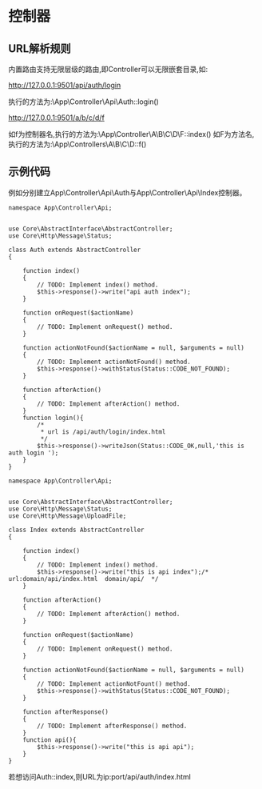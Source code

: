 # 控制器
## URL解析规则
内置路由支持无限层级的路由,即Controller可以无限嵌套目录,如:

http://127.0.0.1:9501/api/auth/login

执行的方法为:\App\Controller\Api\Auth::login()

http://127.0.0.1:9501/a/b/c/d/f

如f为控制器名,执行的方法为:\App\Controller\A\B\C\D\F::index()
如F为方法名,执行的方法为:\App\Controllers\A\B\C\D::f()

## 示例代码
例如分别建立App\Controller\Api\Auth与App\Controller\Api\Index控制器。
```
namespace App\Controller\Api;


use Core\AbstractInterface\AbstractController;
use Core\Http\Message\Status;

class Auth extends AbstractController
{

    function index()
    {
        // TODO: Implement index() method.
        $this->response()->write("api auth index");
    }

    function onRequest($actionName)
    {
        // TODO: Implement onRequest() method.
    }

    function actionNotFound($actionName = null, $arguments = null)
    {
        // TODO: Implement actionNotFound() method.
        $this->response()->withStatus(Status::CODE_NOT_FOUND);
    }

    function afterAction()
    {
        // TODO: Implement afterAction() method.
    }
    function login(){
        /*
         * url is /api/auth/login/index.html
         */
        $this->response()->writeJson(Status::CODE_OK,null,'this is auth login ');
    }
}
```

```
namespace App\Controller\Api;


use Core\AbstractInterface\AbstractController;
use Core\Http\Message\Status;
use Core\Http\Message\UploadFile;

class Index extends AbstractController
{

    function index()
    {
        // TODO: Implement index() method.
        $this->response()->write("this is api index");/*  url:domain/api/index.html  domain/api/  */
    }

    function afterAction()
    {
        // TODO: Implement afterAction() method.
    }

    function onRequest($actionName)
    {
        // TODO: Implement onRequest() method.
    }

    function actionNotFound($actionName = null, $arguments = null)
    {
        // TODO: Implement actionNotFount() method.
        $this->response()->withStatus(Status::CODE_NOT_FOUND);
    }

    function afterResponse()
    {
        // TODO: Implement afterResponse() method.
    }
    function api(){
        $this->response()->write("this is api api");
    }
}
```
若想访问Auth::index,则URL为ip:port/api/auth/index.html

<script>
    var _hmt = _hmt || [];
    (function() {
        var hm = document.createElement("script");
        hm.src = "https://hm.baidu.com/hm.js?4c8d895ff3b25bddb6fa4185c8651cc3";
        var s = document.getElementsByTagName("script")[0];
        s.parentNode.insertBefore(hm, s);
    })();
</script>